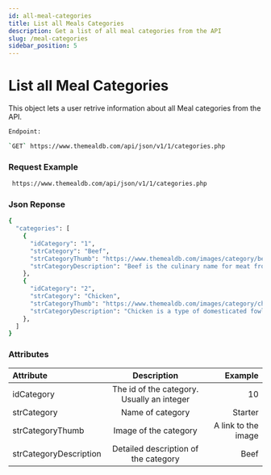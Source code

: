 ```yaml
---
id: all-meal-categories
title: List all Meals Categories
description: Get a list of all meal categories from the API
slug: /meal-categories
sidebar_position: 5
---
```


# List all Meal Categories
This object lets a user retrive information about all Meal categories from the API.


```bash
Endpoint:

`GET` https://www.themealdb.com/api/json/v1/1/categories.php

```



### Request Example
```bash
 https://www.themealdb.com/api/json/v1/1/categories.php 
```

### Json Reponse

```bash
{
  "categories": [
    {
      "idCategory": "1",
      "strCategory": "Beef",
      "strCategoryThumb": "https://www.themealdb.com/images/category/beef.png",
      "strCategoryDescription": "Beef is the culinary name for meat from cattle, particularly skeletal muscle. Humans have been eating beef since prehistoric times.[1] Beef is a source of high-quality protein and essential nutrients.[2]"
    },
    {
      "idCategory": "2",
      "strCategory": "Chicken",
      "strCategoryThumb": "https://www.themealdb.com/images/category/chicken.png",
      "strCategoryDescription": "Chicken is a type of domesticated fowl, a subspecies of the red junglefowl. It is one of the most common and widespread domestic animals, with a total population of more than 19 billion as of 2011.[1] Humans commonly keep chickens as a source of food (consuming both their meat and eggs) and, more rarely, as pets."
    },
  ]
}
```
### Attributes

| Attribute               | Description                                          | Example |
| :----------------       | :------:                                             | ----: |
| idCategory              |   The id of the category. Usually an integer           | 10 |
| strCategory             |   Name of category                                   | Starter|
| strCategoryThumb        |  Image of the category                               | A link to the image  |
| strCategoryDescription  |  Detailed description of the category                | Beef |
